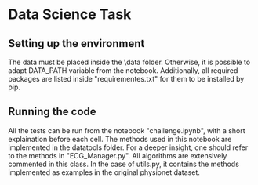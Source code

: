# Data Science Task

## Setting up the environment
The data must be placed inside the \data folder. Otherwise, it is possible to adapt DATA_PATH variable from the notebook.
Additionally, all required packages are listed inside "requirementes.txt" for them to be installed by pip.

## Running the code
All the tests can be run from the notebook "challenge.ipynb", with a short explaination before each cell. The methods used in this notebook are implemented in the datatools folder. For a deeper insight, one should refer to the methods in "ECG_Manager.py". All algorithms are extensively commented in this class. In the case of utils.py, it contains the methods implemented as examples in the original physionet dataset.



